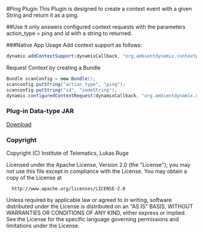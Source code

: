 #Ping Plugin
This Plugin is designed to create a context event with a given String and return it as a ping.

##Use
It only answers configured context requests with the parameters action_type = ping and id with a string to returned.

###Native App Usage
Add context support as follows:

```Java
dynamix.addContextSupport(dynamixCallback, "org.ambientdynamix.contextplugins.context.info.sample.ping");
```
    
Request Context by creating a Bundle

```Java
Bundle scanConfig = new Bundle();
scanconfig.putString("action_type", "ping");
scanconfig.putString("id", "someString");
dynamix.configuredContextRequest(dynamixCallback, "org.ambientdynamix.contextplugins.pingplugin", "org.ambientdynamix.contextplugins.context.info.sample.ping", scanConfig);
```    
### Plug-in Data-type JAR

[Download](https://github.com/TVLuke/DynamixPingPlugin/raw/master/dist/org.ambientdynamix.contextplugins.pingplugin_datatypes_1.0.0.jar "Ping jar")

### Copyright

Copyright (C) Institute of Telematics, Lukas Ruge

Licensed under the Apache License, Version 2.0 (the "License");
you may not use this file except in compliance with the License.
You may obtain a copy of the License at

      http://www.apache.org/licenses/LICENSE-2.0

Unless required by applicable law or agreed to in writing, software
distributed under the License is distributed on an "AS IS" BASIS,
WITHOUT WARRANTIES OR CONDITIONS OF ANY KIND, either express or implied.
See the License for the specific language governing permissions and
limitations under the License.